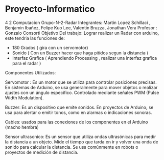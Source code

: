 # Proyecto-Informatico
4 2 Computacion 
Grupo-N-2-Radar
Integrantes: Martin Lopez Schillaci , Benjamin Ibañez, Felipe Kuo Lee, Valentin Bruzza, Jonathan Vera
Profesor : Gonzalo Consorti
Objetivo Del trabajo: Lograr realizar un Radar con arduino, este tendria las funciones de:

-   180 Grados ( gira con un servomotor)
-   Sonido ( Con un Buzzer hacer que haga pitidos segun la distancia )
-   Interfaz Grafica ( Aprendiendo Processing , realizar una interfaz grafica para el radar )

Componentes Utilizados: 

Servomotor :  Es un motor que se utiliza para controlar posiciones precisas. En sistemas de Arduino, se usa generalmente para mover objetos o realizar ajustes con un ángulo específico. Controlado mediante señales PWM (Pulse Width Modulation).

Buzzer: Es un dispositivo que emite sonidos. En proyectos de Arduino, se usa para alertar o emitir tonos, como en alarmas o indicaciones sonoras.

Cables: usados para las conexiones de los componentes en el Arduino (macho hembra)

Sensor ultrasonico:  Es un sensor que utiliza ondas ultrasónicas para medir la distancia a un objeto. Mide el tiempo que tarda en ir y volver una onda de sonido para calcular la distancia. Se usa comúnmente en robots o proyectos de medición de distancia.
                              
